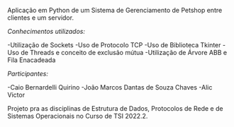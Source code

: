 Aplicação em Python de um Sistema de Gerenciamento de Petshop entre clientes e um servidor. 

*Conhecimentos utilizados:*

-Utilização de Sockets
-Uso de Protocolo TCP
-Uso de Biblioteca Tkinter
-Uso de Threads e conceito de exclusão mútua
-Utilização de Árvore ABB e Fila Enacadeada

*Participantes:*

-Caio Bernardelli Quirino
-João Marcos Dantas de Souza Chaves
-Alic Victor


Projeto pra as disciplinas de Estrutura de Dados, Protocolos de Rede e de Sistemas Operacionais no Curso de TSI 2022.2.
